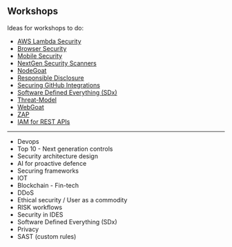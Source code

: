 ## Workshops

Ideas for workshops to do:

- [AWS Lambda Security](AWS-Lambda-Security.md)
- [Browser Security](Browser-security.md)
- [Mobile Security](Mobile_Security.md)
- [NextGen Security Scanners](NextGen-SecurityScanners.md)
- [NodeGoat](NodeGoat.md)
- [Responsible Disclosure](Responsible-disclosure.md)
- [Securing GitHub Integrations](Securing-GitHub-Integrations.md)
- [Software Defined Everything (SDx)](Software-Defined-Everything-(SDx).md)
- [Threat-Model](Threat-Model.md)
- [WebGoat](WebGoat.md)
- [ZAP](ZAP.md)
- [IAM for REST APIs](REST-IAM.md)

----

- Devops
- Top 10 - Next generation controls
- Security architecture design
- AI for proactive defence
- Securing frameworks
- IOT
- Blockchain - Fin-tech
- DDoS
- Ethical security / User as a commodity
- RISK workflows
- Security in IDES
- Software Defined Everything (SDx)
- Privacy
- SAST (custom rules)
